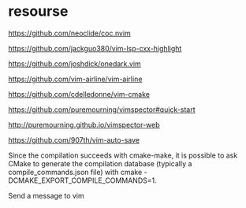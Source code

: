 # resourse 



https://github.com/neoclide/coc.nvim

https://github.com/jackguo380/vim-lsp-cxx-highlight

https://github.com/joshdick/onedark.vim

https://github.com/vim-airline/vim-airline

https://github.com/cdelledonne/vim-cmake

https://github.com/puremourning/vimspector#quick-start

http://puremourning.github.io/vimspector-web

https://github.com/907th/vim-auto-save

Since the compilation succeeds with cmake-make, it is possible to ask CMake to generate the compilation database (typically a compile_commands.json file) with cmake -DCMAKE_EXPORT_COMPILE_COMMANDS=1.











Send a message to vim






